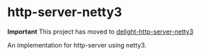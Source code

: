 http-server-netty3
==================

**Important** This project has moved to [delight-http-server-netty3](https://github.com/javadelight/delight-http-server-netty3)

An implementation for http-server using netty3.
